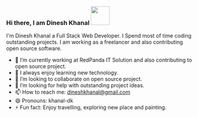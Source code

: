 ### Hi there, I am Dinesh Khanal <img src="https://user-images.githubusercontent.com/50364027/226515123-4dee468b-c163-4db4-93d3-9c4d21e32cf9.gif"  width="50" height="50">

I'm Dinesh Khanal a Full Stack Web Developer. I Spend most of time coding outstanding projects. I am working as a freelancer and also contributing open source software.
<!--
**Dinesh-Khanal/Dinesh-Khanal** is a ✨ _special_ ✨ repository because its `README.md` (this file) appears on your GitHub profile.

Here are some ideas to get you started:
-->
- 🔭 I’m currently working at RedPanda IT Solution and also contributing to open source project.
- 🌱 I always enjoy learning new technology.
- 👯 I’m looking to collaborate on open source project.
- 🤔 I’m looking for help with outstanding project ideas.
- 📫 How to reach me: dineshkhanal@gmail.com
- 😄 Pronouns: khanal-dk
- ⚡ Fun fact: Enjoy travelling, exploring new place and painting.

